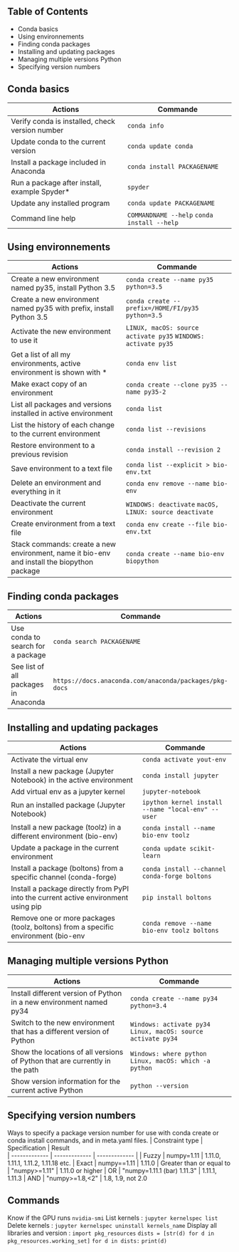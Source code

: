 ## Table of Contents

- Conda basics
- Using environnements
- Finding conda packages
- Installing and updating packages
- Managing multiple versions Python
- Specifying version numbers



## Conda basics

| Actions     | Commande       
| ------------- | ------------- |
| Verify conda is installed, check version number        | ``` conda info ```         |
| Update conda to the current version         | ``` conda update conda ```         |
| Install a package included in Anaconda         | ``` conda install PACKAGENAME ```         |
| Run a package after install, example Spyder*         | ``` spyder ```         |
| Update any installed program         | ``` conda update PACKAGENAME ```         |
| Command line help         | ``` COMMANDNAME --help ``` ``` conda install --help ```         |

## Using environnements

| Actions     | Commande       
| ------------- | ------------- |
| Create a new environment named py35, install Python 3.5 | ``` conda create --name py35 python=3.5  ```
| Create a new environment named py35 with prefix, install Python 3.5 | ``` conda create --prefix=/HOME/FI/py35 python=3.5  ```
| Activate the new environment to use it |``` LINUX, macOS: source activate py35 ``` ``` WINDOWS: activate py35 ```
| Get a list of all my environments, active environment is shown with * |   ``` conda env list ```
| Make exact copy of an environment |  ``` conda create --clone py35 --name py35-2 ```
| List all packages and versions installed in active environment | ``` conda list ``` 
| List the history of each change to the current environment |  ``` conda list --revisions ```
| Restore environment to a previous revision |  ``` conda install --revision 2 ``` 
| Save environment to a text file | ``` conda list --explicit > bio-env.txt ``` 
| Delete an environment and everything in it | ``` conda env remove --name bio-env ```
| Deactivate the current environment  | ``` WINDOWS: deactivate ```  ``` macOS, LINUX: source deactivate ``` 
| Create environment from a text file | ``` conda env create --file bio-env.txt  ```
| Stack commands: create a new environment, name it bio-env and install the biopython package | ``` conda create --name bio-env biopython ```

## Finding conda packages

| Actions     | Commande       
| ------------- | ------------- |
| Use conda to search for a package | ``` conda search PACKAGENAME  ```
| See list of all packages in Anaconda |``` https://docs.anaconda.com/anaconda/packages/pkg-docs ```

## Installing and updating packages

| Actions     | Commande       
| ------------- | ------------- |
| Activate the virtual env | ``` conda activate yout-env ```
| Install a new package (Jupyter Notebook) in the active environment | ``` conda install jupyter  ```
| Add virtual env as a jupyter kernel |``` jupyter-notebook ```
| Run an installed package (Jupyter Notebook) |``` ipython kernel install --name "local-env" --user ```
| Install a new package (toolz) in a different environment (bio-env)  | ``` conda install --name bio-env toolz ```
| Update a package in the current environment | ``` conda update scikit-learn ```
| Install a package (boltons) from a specific channel (conda-forge) | ``` conda install --channel conda-forge boltons ```
| Install a package directly from PyPI into the current active environment using pip | ``` pip install boltons ```
| Remove one or more packages (toolz, boltons) from a specific environment (bio-env | ``` conda remove --name bio-env toolz boltons ```


## Managing multiple versions Python

| Actions     | Commande       
| ------------- | ------------- |
| Install different version of Python in a new environment named py34 | ``` conda create --name py34 python=3.4 ```
| Switch to the new environment that has a different version of Python | ``` Windows: activate py34 ``` ``` Linux, macOS: source activate py34 ```
| Show the locations of all versions of Python that are currently in the path | ``` Windows: where python ``` ``` Linux, macOS: which -a python ```
| Show version information for the current active Python | ``` python --version ```


## Specifying version numbers

Ways to specify a package version number for use with conda create or conda install commands, and in meta.yaml files.
| Constraint type     | Specification | Result       
| ------------- | ------------- | ------------- |
| Fuzzy |  numpy=1.11 |  1.11.0, 1.11.1, 1.11.2, 1.11.18 etc.
 | Exact  | numpy==1.11 |  1.11.0
 | Greater than or equal to  | "numpy>=1.11" |  1.11.0 or higher
 | OR  | "numpy=1.11.1 (bar) 1.11.3" |  1.11.1, 1.11.3
 | AND  | "numpy>=1.8,<2" |  1.8, 1.9, not 2.0


## Commands

Know if the GPU runs ```nvidia-smi```
List kernels : ```jupyter kernelspec list```
Delete kernels : ```jupyter kernelspec uninstall kernels_name```
Display all libraries and version : ```import pkg_resources```
```dists = [str(d) for d in pkg_resources.working_set]```
```for d in dists:```
    ```print(d)```
